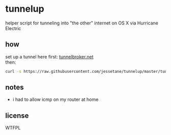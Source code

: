 # tunnelup
helper script for tunneling into "the other" internet on OS X via Hurricane Electric

## how
set up a tunnel here first: [tunnelbroker.net](http://tunnelbroker.net)  
then:
```bash
curl -s https://raw.githubusercontent.com/jessetane/tunnelup/master/tunnelup | bash
```

## notes
* i had to allow icmp on my router at home

## license
WTFPL

